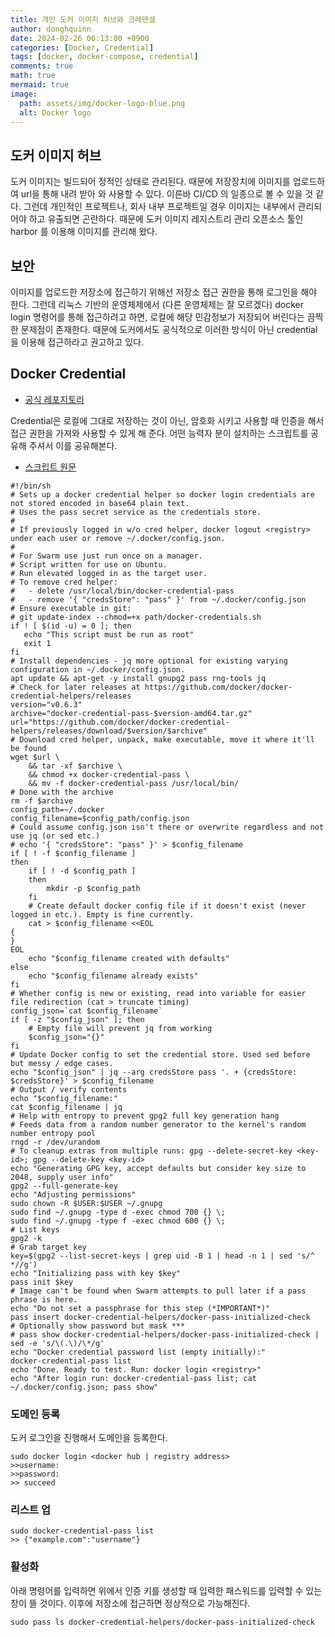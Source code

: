 ```yaml
---
title: 개인 도커 이미지 허브와 크레덴셜
author: donghquinn
date: 2024-02-26 06:13:00 +0900
categories: [Docker, Credential]
tags: [docker, docker-compose, credential]
comments: true
math: true
mermaid: true
image:
  path: assets/img/docker-logo-blue.png
  alt: Docker logo
---
```


## 도커 이미지 허브

도커 이미지는 빌드되어 정적인 상태로 관리된다. 때문에 저장장치에 이미지를 업로드하여 url을 통해 내려 받아 와 사용할 수 있다. 이른바 CI/CD 의 일종으로 볼 수 있을 것 같다. 그런데 개인적인 프로젝트나, 회사 내부 프로젝트일 경우 이미지는 내부에서 관리되어야 하고 유출되면 곤란하다. 때문에 도커 이미지 레지스트리 관리 오픈소스 툴인 harbor 를 이용해 이미지를 관리해 왔다.

## 보안

이미지를 업로드한 저장소에 접근하기 위해선 저장소 접근 권한을 통해 로그인을 해야 한다. 그런데 리눅스 기반의 운영체제에서 (다른 운영체제는 잘 모르겠다) docker login 명령어를 통해 접근하려고 하면, 로컬에 해당 민감정보가 저장되어 버린다는 끔찍한 문제점이 존재한다. 때문에 도커에서도 공식적으로 이러한 방식이 아닌 credential을 이용해 접근하라고 권고하고 있다.

## Docker Credential

- [공식 레포지토리](https://github.com/docker/docker-credential-helpers
)

Credential은 로컬에 그대로 저장하는 것이 아닌, 암호화 시키고 사용할 때 인증을 해서 접근 권한을 가져와 사용할 수 있게 해 준다. 어떤 능력자 분이 설치하는 스크립트를 공유해 주셔서 이를 공유해본다.

- [스크립트 원문](https://geoffhudik.com/tech/2020/09/15/docker-pass-credential-helper-on-ubuntu/)

```shell
#!/bin/sh
# Sets up a docker credential helper so docker login credentials are not stored encoded in base64 plain text.
# Uses the pass secret service as the credentials store.
#
# If previously logged in w/o cred helper, docker logout <registry> under each user or remove ~/.docker/config.json.
#
# For Swarm use just run once on a manager.
# Script written for use on Ubuntu.
# Run elevated logged in as the target user.
# To remove cred helper:
#   - delete /usr/local/bin/docker-credential-pass
#   - remove '{ "credsStore": "pass" }' from ~/.docker/config.json
# Ensure executable in git:
# git update-index --chmod=+x path/docker-credentials.sh
if ! [ $(id -u) = 0 ]; then
   echo "This script must be run as root"
   exit 1
fi
# Install dependencies - jq more optional for existing varying configuration in ~/.docker/config.json.
apt update && apt-get -y install gnupg2 pass rng-tools jq
# Check for later releases at https://github.com/docker/docker-credential-helpers/releases
version="v0.6.3"
archive="docker-credential-pass-$version-amd64.tar.gz"
url="https://github.com/docker/docker-credential-helpers/releases/download/$version/$archive"
# Download cred helper, unpack, make executable, move it where it'll be found
wget $url \
    && tar -xf $archive \
    && chmod +x docker-credential-pass \
    && mv -f docker-credential-pass /usr/local/bin/
# Done with the archive
rm -f $archive
config_path=~/.docker
config_filename=$config_path/config.json
# Could assume config.json isn't there or overwrite regardless and not use jq (or sed etc.)
# echo '{ "credsStore": "pass" }' > $config_filename
if [ ! -f $config_filename ]
then
    if [ ! -d $config_path ]
    then
        mkdir -p $config_path
    fi
    # Create default docker config file if it doesn't exist (never logged in etc.). Empty is fine currently.
    cat > $config_filename <<EOL
{
}
EOL
    echo "$config_filename created with defaults"
else
    echo "$config_filename already exists"
fi
# Whether config is new or existing, read into variable for easier file redirection (cat > truncate timing)
config_json=`cat $config_filename`
if [ -z "$config_json" ]; then
    # Empty file will prevent jq from working
    $config_json="{}"
fi
# Update Docker config to set the credential store. Used sed before but messy / edge cases.
echo "$config_json" | jq --arg credsStore pass '. + {credsStore: $credsStore}' > $config_filename
# Output / verify contents
echo "$config_filename:"
cat $config_filename | jq
# Help with entropy to prevent gpg2 full key generation hang
# Feeds data from a random number generator to the kernel's random number entropy pool
rngd -r /dev/urandom
# To cleanup extras from multiple runs: gpg --delete-secret-key <key-id>; gpg --delete-key <key-id>
echo "Generating GPG key, accept defaults but consider key size to 2048, supply user info"
gpg2 --full-generate-key
echo "Adjusting permissions"
sudo chown -R $USER:$USER ~/.gnupg
sudo find ~/.gnupg -type d -exec chmod 700 {} \;
sudo find ~/.gnupg -type f -exec chmod 600 {} \;
# List keys
gpg2 -k
# Grab target key
key=$(gpg2 --list-secret-keys | grep uid -B 1 | head -n 1 | sed 's/^ *//g')
echo "Initializing pass with key $key"
pass init $key
# Image can't be found when Swarm attempts to pull later if a pass phrase is here.
echo "Do not set a passphrase for this step (*IMPORTANT*)"
pass insert docker-credential-helpers/docker-pass-initialized-check
# Optionally show password but mask ***
# pass show docker-credential-helpers/docker-pass-initialized-check | sed -e 's/\(.\)/\*/g'
echo "Docker credential password list (empty initially):"
docker-credential-pass list
echo "Done. Ready to test. Run: docker login <registry>"
echo "After login run: docker-credential-pass list; cat ~/.docker/config.json; pass show"
```

### 도메인 등록

도커 로그인을 진행해서 도메인을 등록한다.

```shell 
sudo docker login <docker hub | registry address>
>>username:
>>password:
>> succeed
```

### 리스트 업

```shell
sudo docker-credential-pass list
>> {"example.com":"username"}
```

### 활성화

아래 명령어를 입력하면 위에서 인증 키를 생성할 때 입력한 패스워드를 입력할 수 있는 창이 뜰 것이다. 이후에 저장소에 접근하면 정상적으로 가능해진다.

```shell
sudo pass ls docker-credential-helpers/docker-pass-initialized-check
```

